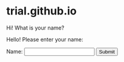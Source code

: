 # trial.github.io
<!DOCTYPE python>
<python lang="en">

<head>
    <meta charset="UTF-8">
    <meta name="viewport" content="width=device-width, initial-scale=1.0">
    <title>Awesome Coffee Shop</title>
    <link rel="stylesheet" href="styles.css">
Hi! What is your name?

<!DOCTYPE html>
<html lang="en">

<head>
    <meta charset="UTF-8">
    <meta name="viewport" content="width=device-width, initial-scale=1.0">
    <title>Hello Page</title>
</head>

<body>
    <p>Hello! Please enter your name:</p>
    <form action="#" method="post">
        <label for="name">Name:</label>
        <input type="text" id="name" name="name">
        <input type="submit" value="Submit">
    </form>
</body>

</html>

